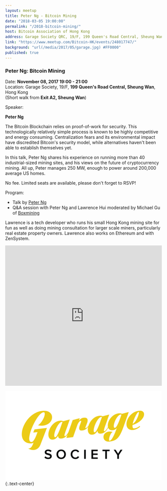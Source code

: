 ```yaml
---
layout: meetup
title: Peter Ng - Bitcoin Mining
date: "2018-03-05 19:00:00"
permalink: "/2018-bitcoin-mining/"
host: Bitcoin Association of Hong Kong
address: Garage Society QRC, 19/F, 199 Queen's Road Central, Sheung Wan, Hong Kong
link: "https://www.meetup.com/Bitcoin-HK/events/248017747/"
background: "url(/media/2017/05/garage.jpg) #FF0000"
published: true
---
```


### Peter Ng: Bitcoin Mining

Date: **November 08, 2017 19:00 - 21:00**     
Location: Garage Society, 19/F, **199 Queen's Road Central, Sheung Wan**, Hong Kong     
(Short walk from **Exit A2, Sheung Wan**)     

Speaker:

**Peter Ng**

The Bitcoin Blockchain relies on proof-of-work for security. This technologically relatively simple process is known to be highly competitive and energy consuming. Centralization fears and its environmental impact have discredited Bitcoin's security model, while alternatives haven't been able to establish themselves yet.

In this talk, Peter Ng shares his experience on running more than 40 industrial-sized mining sites, and his views on the future of cryptocurrency mining. All up, Peter manages 250 MW, enough to power around 200,000 average US homes.

No fee. Limited seats are available, please don't forget to RSVP!

Program:

- Talk by [Peter Ng](https://www.nytimes.com/2016/07/03/business/dealbook/bitcoin-china.html)
- Q&A session with Peter Ng and Lawrence Hui moderated by Michael Gu of [Boxmining](https://www.youtube.com/channel/UCxODjeUwZHk3p-7TU-IsDOA)

Lawrence is a tech developer who runs his small Hong Kong mining site for fun as well as doing mining consultation for larger scale miners, particularly real estate property owners. Lawrence also works on Ethereum and with ZenSystem.

<iframe src="https://www.google.com/maps/embed?pb=!1m18!1m12!1m3!1d3691.8158024621976!2d114.14846525124635!3d22.28496628525968!2m3!1f0!2f0!3f0!3m2!1i1024!2i768!4f13.1!3m3!1m2!1s0x3404007c1a7e34cf%3A0xdd1cc60bfdd911c0!2sGarage+Society+QRC!5e0!3m2!1sen!2s!4v1495723892446" width="100%" height="450" frameborder="0" style="border:0" allowfullscreen></iframe>

[![Garage Society](/media/2017/05/garagesociety.png)](http://www.thegaragesociety.com/)
{:.text-center}
